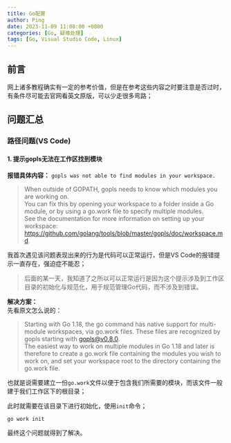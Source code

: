 ```yaml
---
title: Go配置
author: Ping
date: 2023-11-09 11:08:00 +0800
categories: [Go, 疑难处理]
tags: [Go, Visual Studio Code, Linux]
---
```


## 前言

网上诸多教程确实有一定的参考价值，但是在参考这些内容之时要注意是否过时，有条件尽可能去官网看英文原版，可以少走很多弯路；

## 问题汇总

### 路径问题(VS Code)

#### 1. 提示gopls无法在**工作区**找到模块

**报错具体内容：** `gopls was not able to find modules in your workspace.`
> When outside of GOPATH, gopls needs to know which modules you are working on.  
You can fix this by opening your workspace to a folder inside a Go module, or by using a go.work file to specify multiple modules.  
See the documentation for more information on setting up your workspace: https://github.com/golang/tools/blob/master/gopls/doc/workspace.md.

我首次遇见该问题表现出来的行为是代码可以正常运行，但是VS Code的报错提示一直存在，强迫症不能忍；

> 后面的某一天，我知道了之所以可以正常运行是因为这个提示涉及到工作区目录的初始化与规范化，用于规范管理Go代码，而不涉及到错误。

**解决方案：**  
先看原文怎么说的：
> Starting with Go 1.18, the go command has native support for multi-module workspaces, via go.work files. These files are recognized by gopls starting with gopls@v0.8.0.  
The easiest way to work on multiple modules in Go 1.18 and later is therefore to create a go.work file containing the modules you wish to work on, and set your workspace root to the directory containing the go.work file.  

也就是说需要建立一份`go.work`文件以便于包含我们所需要的模块，而该文件一般建于我们工作区下的根目录；

此时就需要在该目录下进行初始化，使用`init`命令；

```shell
go work init
```

最终这个问题就得到了解决。






